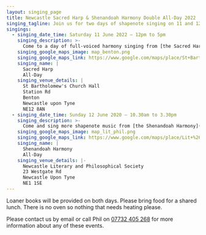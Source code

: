 ```yaml
---
layout: singing_page
title: Newcastle Sacred Harp & Shenandoah Harmony Double All-Day 2022
singing_tagline: Join us for two days of shapenote singing on 11 and 12 June 2022
singings:
  - singing_date_time: Saturday 11 June 2022 – 12pm to 5pm
    singing_description: >-
      Come to a day of full-voiced harmony singing from [the Sacred Harp](http://originalsacredharp.com)!
    singing_google_maps_image: map_benton.png
    singing_google_maps_link: https://www.google.com/maps/place/St+Bartholomew+Church+C+Of+E/@55.0160436,-1.5709061,17z/data=!4m5!3m4!1s0x487e71a0ae5804c9:0x4dde334a50fb75b6!8m2!3d55.0160436!4d-1.5687174?hl=en
    singing_name: |
      Sacred Harp
      All-Day
    singing_venue_details: |
      St Bartholomew's Church Hall
      Station Rd
      Benton
      Newcastle upon Tyne
      NE12 8AN
  - singing_date_time: Sunday 12 June 2020 – 10.30am to 3.30pm
    singing_description: >-
      Come and sing more shapenote music from [the Shenandoah Harmony](http://www.shenandoahharmony.com)!
    singing_google_maps_image: map_lit_phil.png
    singing_google_maps_link: https://www.google.com/maps/place/Lit+%26+Phil+Library/@54.9694099,-1.616199,17z/data=!3m1!4b1!4m5!3m4!1s0x487e70b42e55e8cf:0x8f1f42d18eb5c0c9!8m2!3d54.9694362!4d-1.6139956
    singing_name: |
      Shenandoah Harmony
      All-Day
    singing_venue_details: |-
      Newcastle Literary and Philosophical Society
      23 Westgate Rd
      Newcastle Upon Tyne
      NE1 1SE
---
```

Loaner books will be provided on both days. Please bring food for a shared lunch. There is no oven so nothing that needs heating please.

<!-- If you are interested in attending these singings and would like to stay with a singer overnight at any point in the weekend, [please email newcastlesacredharp@gmail.com](mailto:newcastlesacredharp@gmail.com) with which night(s) and how many people and if there are any things to take into consideration.

Also, if you would like to offer host housing to someone, [please email newcastlesacredharp@gmail.com about that too](mailto:newcastlesacredharp@gmail.com)! -->

 Please contact us by email or call Phil on [07732 405 268](tel:+447732405268) for more information about any of these events.

